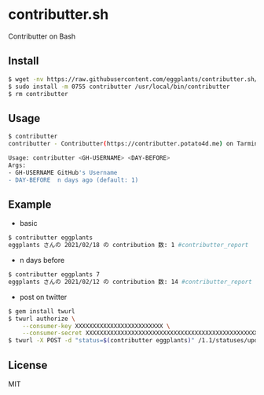 # contributter.sh
Contributter on Bash

## Install

```bash
$ wget -nv https://raw.githubusercontent.com/eggplants/contributter.sh/main/contributter
$ sudo install -m 0755 contributter /usr/local/bin/contributter
$ rm contributter
```

## Usage

```bash
$ contributter
contributter - Contributter(https://contributter.potato4d.me) on Tarminal

Usage: contributter <GH-USERNAME> <DAY-BEFORE>
Args:
- GH-USERNAME GitHub's Username
- DAY-BEFORE  n days ago (default: 1)
```


## Example

- basic

```bash
$ contributter eggplants
eggplants さんの 2021/02/18 の contribution 数: 1 #contributter_report
```

- n days before

```bash
$ contributter eggplants 7
eggplants さんの 2021/02/12 の contribution 数: 14 #contributter_report
```

- post on twitter

```bash
$ gem install twurl
$ twurl authorize \
    --consumer-key XXXXXXXXXXXXXXXXXXXXXXXXX \
    --consumer-secret XXXXXXXXXXXXXXXXXXXXXXXXXXXXXXXXXXXXXXXXXXXXXXXXXX
$ twurl -X POST -d "status=$(contributter eggplants)" /1.1/statuses/update.json
```

## License

MIT

